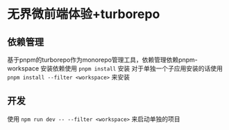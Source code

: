 # 无界微前端体验+turborepo

## 依赖管理
基于pnpm的turborepo作为monorepo管理工具，依赖管理依赖pnpm-workspace
安装依赖使用 `pnpm install` 安装
对于单独一个子应用安装的话使用 `pnpm install --filter <workspace>` 来安装

## 开发
使用 `npm run dev -- --filter <workspace>` 来启动单独的项目 